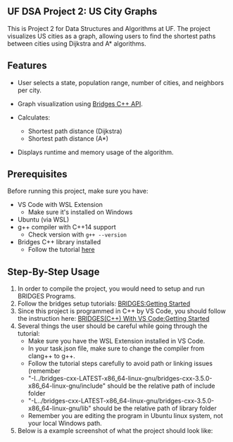 ## UF DSA Project 2: US City Graphs

This is Project 2 for Data Structures and Algorithms at UF.
The project visualizes US cities as a graph, allowing users to find the shortest paths between cities using Dijkstra and A* algorithms.


## Features
- User selects a state, population range, number of cities, and neighbors per city.
- Graph visualization using [Bridges C++ API](http://bridgesuncc.github.io/).
- Calculates:
  - Shortest path distance (Dijkstra)
  - Shortest path distance (A*)

- Displays runtime and memory usage of the algorithm.


## Prerequisites

Before running this project, make sure you have:

- VS Code with WSL Extension
  - Make sure it's installed on Windows
- Ubuntu (via WSL)
- g++ compiler with C++14 support
  - Check version with `g++ --version`
- Bridges C++ library installed
  - Follow the tutorial [here](https://bridgesuncc.github.io/)


  
## Step-By-Step Usage

1. In order to compile the project, you would need to setup and run BRIDGES Programs.
2. Follow the bridges setup tutorials: [BRIDGES:Getting Started](https://bridgesuncc.github.io/bridges_setup.html)
3. Since this project is programmed in C++ by VS Code, you should follow the instruction here: [BRIDGES(C++) With VS Code:Getting Started](https://bridgesuncc.github.io/bridges_setup_cxx_vscode.html)
4. Several things the user should be careful while going through the tutorial:
   - Make sure you have the WSL Extension installed in VS Code.
   - In your task.json file, make sure to change the compiler from clang++ to g++.
   - Follow the tutorial steps carefully to avoid path or linking issues (remember
   - "-I../bridges-cxx-LATEST-x86_64-linux-gnu/bridges-cxx-3.5.0-x86_64-linux-gnu/include" should be the relative path of include folder
   - "-L../bridges-cxx-LATEST-x86_64-linux-gnu/bridges-cxx-3.5.0-x86_64-linux-gnu/lib" should be the relative path of library folder
   - Remember you are editing the program in Ubuntu linux system, not your local Windows path.
5. Below is a example screenshot of what the project should look like: 


